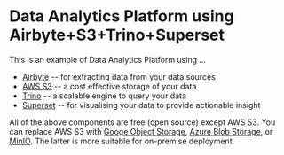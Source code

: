 # Data Analytics Platform using Airbyte+S3+Trino+Superset

This is an example of Data Analytics Platform using ...

- [Airbyte](https://airbyte.com) -- for extracting data from your data sources
- [AWS S3](https://aws.amazon.com/s3) -- a cost effective storage of your data
- [Trino](https://trino.io) -- a scalable engine to query your data
- [Superset](https://superset.apache.org) -- for visualising your data to provide actionable insight

All of the above components are free (open source) except AWS S3.
You can replace AWS S3 with [Googe Object Storage](https://cloud.google.com/storage),
[Azure Blob Storage](https://azure.microsoft.com/en-gb/products/storage/blobs),
or [MinIO](https://min.io). The latter is more suitable for on-premise deployment.

